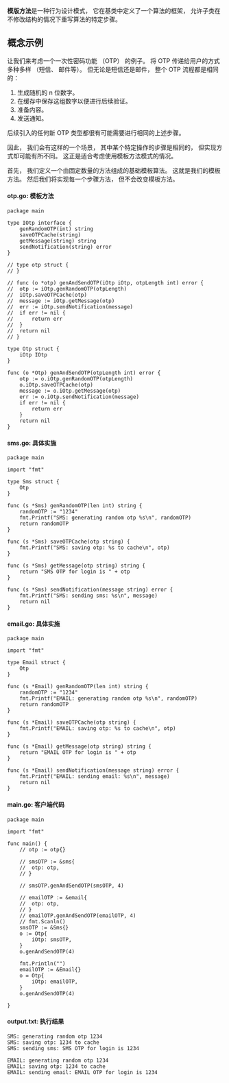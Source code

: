 **模版方法**是一种行为设计模式， 它在基类中定义了一个算法的框架， 允许子类在不修改结构的情况下重写算法的特定步骤。

## 概念示例

让我们来考虑一个一次性密码功能 （OTP） 的例子。 将 OTP 传递给用户的方式多种多样 （短信、 邮件等）。 但无论是短信还是邮件， 整个 OTP 流程都是相同的：

1. 生成随机的 n 位数字。
2. 在缓存中保存这组数字以便进行后续验证。
3. 准备内容。
4. 发送通知。

后续引入的任何新 OTP 类型都很有可能需要进行相同的上述步骤。

因此， 我们会有这样的一个场景， 其中某个特定操作的步骤是相同的， 但实现方式却可能有所不同。 这正是适合考虑使用模板方法模式的情况。

首先， 我们定义一个由固定数量的方法组成的基础模板算法。 这就是我们的模板方法。 然后我们将实现每一个步骤方法， 但不会改变模板方法。

####  **otp.go:** 模板方法

```
package main

type IOtp interface {
    genRandomOTP(int) string
    saveOTPCache(string)
    getMessage(string) string
    sendNotification(string) error
}

// type otp struct {
// }

// func (o *otp) genAndSendOTP(iOtp iOtp, otpLength int) error {
//  otp := iOtp.genRandomOTP(otpLength)
//  iOtp.saveOTPCache(otp)
//  message := iOtp.getMessage(otp)
//  err := iOtp.sendNotification(message)
//  if err != nil {
//      return err
//  }
//  return nil
// }

type Otp struct {
    iOtp IOtp
}

func (o *Otp) genAndSendOTP(otpLength int) error {
    otp := o.iOtp.genRandomOTP(otpLength)
    o.iOtp.saveOTPCache(otp)
    message := o.iOtp.getMessage(otp)
    err := o.iOtp.sendNotification(message)
    if err != nil {
        return err
    }
    return nil
}
```

####  **sms.go:** 具体实施

```
package main

import "fmt"

type Sms struct {
    Otp
}

func (s *Sms) genRandomOTP(len int) string {
    randomOTP := "1234"
    fmt.Printf("SMS: generating random otp %s\n", randomOTP)
    return randomOTP
}

func (s *Sms) saveOTPCache(otp string) {
    fmt.Printf("SMS: saving otp: %s to cache\n", otp)
}

func (s *Sms) getMessage(otp string) string {
    return "SMS OTP for login is " + otp
}

func (s *Sms) sendNotification(message string) error {
    fmt.Printf("SMS: sending sms: %s\n", message)
    return nil
}
```

####  **email.go:** 具体实施

```
package main

import "fmt"

type Email struct {
    Otp
}

func (s *Email) genRandomOTP(len int) string {
    randomOTP := "1234"
    fmt.Printf("EMAIL: generating random otp %s\n", randomOTP)
    return randomOTP
}

func (s *Email) saveOTPCache(otp string) {
    fmt.Printf("EMAIL: saving otp: %s to cache\n", otp)
}

func (s *Email) getMessage(otp string) string {
    return "EMAIL OTP for login is " + otp
}

func (s *Email) sendNotification(message string) error {
    fmt.Printf("EMAIL: sending email: %s\n", message)
    return nil
}
```

####  **main.go:** 客户端代码

```
package main

import "fmt"

func main() {
    // otp := otp{}

    // smsOTP := &sms{
    //  otp: otp,
    // }

    // smsOTP.genAndSendOTP(smsOTP, 4)

    // emailOTP := &email{
    //  otp: otp,
    // }
    // emailOTP.genAndSendOTP(emailOTP, 4)
    // fmt.Scanln()
    smsOTP := &Sms{}
    o := Otp{
        iOtp: smsOTP,
    }
    o.genAndSendOTP(4)

    fmt.Println("")
    emailOTP := &Email{}
    o = Otp{
        iOtp: emailOTP,
    }
    o.genAndSendOTP(4)

}
```

####  **output.txt:** 执行结果

```
SMS: generating random otp 1234
SMS: saving otp: 1234 to cache
SMS: sending sms: SMS OTP for login is 1234

EMAIL: generating random otp 1234
EMAIL: saving otp: 1234 to cache
EMAIL: sending email: EMAIL OTP for login is 1234
```